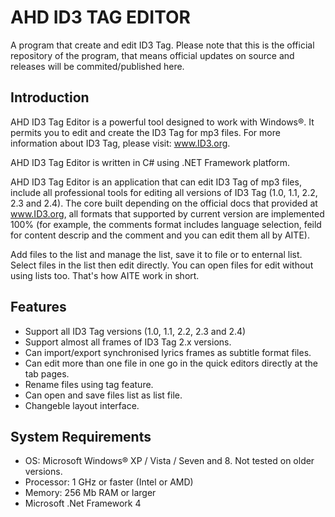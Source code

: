 # AHD ID3 TAG EDITOR
A program that create and edit ID3 Tag.
Please note that this is the official repository of the program, that means official updates on source and releases will be commited/published here.

## Introduction
AHD ID3 Tag Editor is a powerful tool designed to work with Windows®. It permits you to edit and create the ID3 Tag for mp3 files. For more information about ID3 Tag, please visit: www.ID3.org.

AHD ID3 Tag Editor is written in C# using .NET Framework platform.

AHD ID3 Tag Editor is an application that can edit ID3 Tag of mp3 files, include all professional tools for editing all versions of ID3 Tag (1.0, 1.1, 2.2, 2.3 and 2.4). The core built depending on the official docs that provided at www.ID3.org, all formats that supported by current version are implemented 100% (for example, the comments format includes language selection, feild for content descrip and the comment and you can edit them all by AITE).

Add files to the list and manage the list, save it to file or to enternal list. Select files in the list then edit directly. You can open files for edit without using lists too. That's how AITE work in short.

## Features
- Support all ID3 Tag versions (1.0, 1.1, 2.2, 2.3 and 2.4)
- Support almost all frames of ID3 Tag 2.x versions.
- Can import/export synchronised lyrics frames as subtitle format files.
- Can edit more than one file in one go in the quick editors directly at the tab pages.
- Rename files using tag feature.
- Can open and save files list as list file.
- Changeble layout interface.

## System Requirements
- OS: Microsoft Windows® XP / Vista / Seven and 8. Not tested on older versions. 
- Processor:  1 GHz or faster (Intel or AMD) 
- Memory: 256 Mb RAM or larger 
- Microsoft .Net Framework 4 
